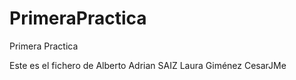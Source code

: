 PrimeraPractica
===============

Primera Practica 


Este es el fichero de Alberto
Adrian SAIZ
Laura Giménez
CesarJMe
